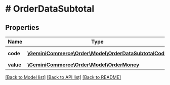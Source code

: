 # # OrderDataSubtotal


## Properties 


Name | Type | Description | Notes
------------ | ------------- | ------------- | -------------
**code**| [**\GeminiCommerce\Order\Model\OrderDataSubtotalCode**](OrderDataSubtotalCode.md) |  for more information please, see Model/OrderDataSubtotalCode.php  |
**value**| [**\GeminiCommerce\Order\Model\OrderMoney**](OrderMoney.md) |   |


[[Back to Model list]](../../README.md#models) [[Back to API list]](../../README.md#endpoints) [[Back to README]](../../README.md)


